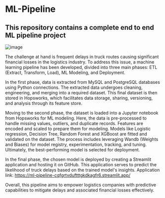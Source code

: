 # ML-Pipeline
## This repository contains a complete end to end ML pipeline project

![image](https://github.com/user-attachments/assets/dc339d2d-4170-4a2b-b89e-bbde68c2550d)

The challenge at hand is frequent delays in truck routes causing significant financial losses in the logistics industry.
To address this issue, a machine learning pipeline has been developed, divided into three main phases: ETL (Extract,
Transform, Load), ML Modeling, and Deployment.

In the first phase, data is extracted from MySQL and PostgreSQL databases using Python connections. The extracted
data undergoes cleaning, engineering, and merging into a required dataset. This final dataset is then stored in
Hopsworks, which facilitates data storage, sharing, versioning, and analysis through its feature store.

Moving to the second phase, the dataset is loaded into a Jupyter notebook from Hopsworks for ML modeling. Here,
the data is pre-processed to handle missing values, outliers, and duplicate records. Features are encoded and
scaled to prepare them for modeling. Models like Logistic regression, Decision Tree, Random Forest and XGBoost
are fitted and validated on the dataset. The process includes leveraging Wandb (Weights and Biases) for model
registry, experimentation, tracking, and tuning. Ultimately, the best-performing model is selected for deployment.

In the final phase, the chosen model is deployed by creating a Streamlit application and hosting it on GitHub. This application
serves to predict the likelihood of truck delays based on the trained model's insights.
Application link: https://ml-pipeline-cqfgrtvduftttgkdkagfr6.streamlit.app/

Overall, this pipeline aims to empower logistics companies with predictive capabilities to mitigate delays and
associated financial losses effectively.


